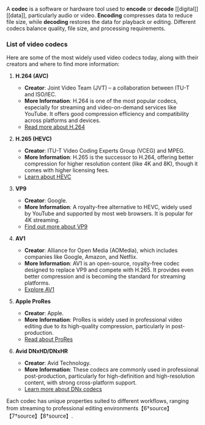 A **codec** is a software or hardware tool used to **encode** or **decode** [[digital]] [[data]], particularly audio or video. **Encoding** compresses data to reduce file size, while **decoding** restores the data for playback or editing. Different codecs balance quality, file size, and processing requirements.

### List of video codecs
Here are some of the most widely used video codecs today, along with their creators and where to find more information:

1. **H.264 (AVC)**  
   - **Creator**: Joint Video Team (JVT) – a collaboration between ITU-T and ISO/IEC.
   - **More Information**: H.264 is one of the most popular codecs, especially for streaming and video-on-demand services like YouTube. It offers good compression efficiency and compatibility across platforms and devices.  
   - [Read more about H.264](https://www.itu.int/rec/T-REC-H.264)

2. **H.265 (HEVC)**  
   - **Creator**: ITU-T Video Coding Experts Group (VCEG) and MPEG.
   - **More Information**: H.265 is the successor to H.264, offering better compression for higher resolution content (like 4K and 8K), though it comes with higher licensing fees.  
   - [Learn about HEVC](https://www.mpeg.org/hevc/)

3. **VP9**  
   - **Creator**: Google.
   - **More Information**: A royalty-free alternative to HEVC, widely used by YouTube and supported by most web browsers. It is popular for 4K streaming.  
   - [Find out more about VP9](https://developers.google.com/web/tools/chrome-devtools/media/vp9)

4. **AV1**  
   - **Creator**: Alliance for Open Media (AOMedia), which includes companies like Google, Amazon, and Netflix.
   - **More Information**: AV1 is an open-source, royalty-free codec designed to replace VP9 and compete with H.265. It provides even better compression and is becoming the standard for streaming platforms.  
   - [Explore AV1](https://aomedia.org/av1/)

5. **Apple ProRes**  
   - **Creator**: Apple.
   - **More Information**: ProRes is widely used in professional video editing due to its high-quality compression, particularly in post-production.  
   - [Read about ProRes](https://developer.apple.com/prores/)

6. **Avid DNxHD/DNxHR**  
   - **Creator**: Avid Technology.
   - **More Information**: These codecs are commonly used in professional post-production, particularly for high-definition and high-resolution content, with strong cross-platform support.  
   - [Learn more about DNx codecs](https://www.avid.com/products/dnxhr)

Each codec has unique properties suited to different workflows, ranging from streaming to professional editing environments【6†source】【7†source】【8†source】.